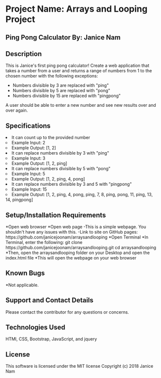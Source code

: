 <h1>Project Name: Arrays and Looping Project</h2>
<h2>Ping Pong Calculator By: Janice Nam</h2>
<h2>Description</h2>
This is Janice's first ping pong calculator!
Create a web application that takes a number from a user and returns a range of numbers from 1 to the chosen number with the following exceptions:
<ul>
<li>Numbers divisible by 3 are replaced with "ping"</li>
<li>Numbers divisible by 5 are replaced with "pong"</li>
<li>Numbers divisible by 15 are replaced with "pingpong"</li>
</ul>
A user should be able to enter a new number and see new results over and over again.

<h2>Specifications</h2>
<li>It can count up to the provided number</li>
<li type="circle">Example Input: 2</li>
<li type="circle">Example Output: [1, 2]</li>

<li>It can replace numbers divisible by 3 with "ping"</li>
<li type="circle">Example Input: 3</li>
<li type="circle">Example Output: [1, 2, ping]</li>
<li>It can replace numbers divisible by 5 with "pong"</li>
<li type="circle">Example Input: 5</li>
<li type="circle">Example Output: [1, 2, ping, 4, pong]</li>
<li>It can replace numbers divisible by 3 and 5 with "pingpong"</li>
<li type="circle">Example Input: 15</li>
<li type="circle">Example Output: [1, 2, ping, 4, pong, ping, 7, 8, ping, pong, 11, ping, 13, 14, pingpong]</li>

<h2>Setup/Installation Requirements</h2>
*Open web browser
*Open web page
-This is a simple webpage. You shouldn't have any issues with this.
-Link to site on GitHub pages: https://github.com/janicejoonam/arraysandlooping
*Open Terminal
*In Terminal, enter the following:
git clone https://github.com/janicejoonam/arraysandlooping.git
cd arraysandlooping
*Then, open the arraysandlooping folder on your Desktop and open the index.html file
*This will open the webpage on your web browser

<h2>Known Bugs</h2>
*Not applicable.

<h2>Support and Contact Details</h2>
Please contact the contributor for any questions or concerns.

<h2>Technologies Used</h2>
HTMl, CSS, Bootstrap, JavaScript, and jquery

<h2>License</h2>
This software is licensed under the MIT license
Copyright (c) 2018 Janice Nam
